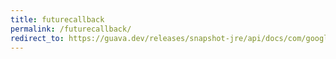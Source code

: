 ```yaml
---
title: futurecallback
permalink: /futurecallback/
redirect_to: https://guava.dev/releases/snapshot-jre/api/docs/com/google/common/util/concurrent/FutureCallback.html
---
```

